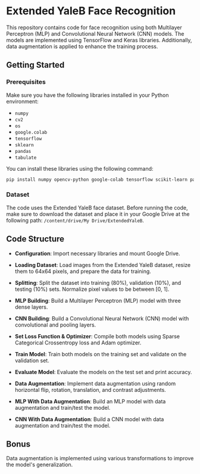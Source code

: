 # Extended YaleB Face Recognition

This repository contains code for face recognition using both Multilayer Perceptron (MLP) and Convolutional Neural Network (CNN) models. The models are implemented using TensorFlow and Keras libraries. Additionally, data augmentation is applied to enhance the training process.

## Getting Started

### Prerequisites

Make sure you have the following libraries installed in your Python environment:

- `numpy`
- `cv2`
- `os`
- `google.colab`
- `tensorflow`
- `sklearn`
- `pandas`
- `tabulate`

You can install these libraries using the following command:

```bash
pip install numpy opencv-python google-colab tensorflow scikit-learn pandas tabulate
```

### Dataset

The code uses the Extended YaleB face dataset. Before running the code, make sure to download the dataset and place it in your Google Drive at the following path: `/content/drive/My Drive/ExtendedYaleB`.

## Code Structure

- **Configuration**: Import necessary libraries and mount Google Drive.

- **Loading Dataset**: Load images from the Extended YaleB dataset, resize them to 64x64 pixels, and prepare the data for training.

- **Splitting**: Split the dataset into training (80%), validation (10%), and testing (10%) sets. Normalize pixel values to be between [0, 1].

- **MLP Building**: Build a Multilayer Perceptron (MLP) model with three dense layers.

- **CNN Building**: Build a Convolutional Neural Network (CNN) model with convolutional and pooling layers.

- **Set Loss Function & Optimizer**: Compile both models using Sparse Categorical Crossentropy loss and Adam optimizer.

- **Train Model**: Train both models on the training set and validate on the validation set.

- **Evaluate Model**: Evaluate the models on the test set and print accuracy.

- **Data Augmentation**: Implement data augmentation using random horizontal flip, rotation, translation, and contrast adjustments.

- **MLP With Data Augmentation**: Build an MLP model with data augmentation and train/test the model.

- **CNN With Data Augmentation**: Build a CNN model with data augmentation and train/test the model.

## Bonus

Data augmentation is implemented using various transformations to improve the model's generalization.
